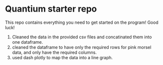 # Quantium starter repo
This repo contains everything you need to get started on the program! Good luck!

1. Cleaned the data in the provided csv files and concatinated them into one dataframe.
2. cleaned the dataframe to have only the required rows for pink morsel data, and only have the required columns.
3. used dash plotly to map the data into a line graph.